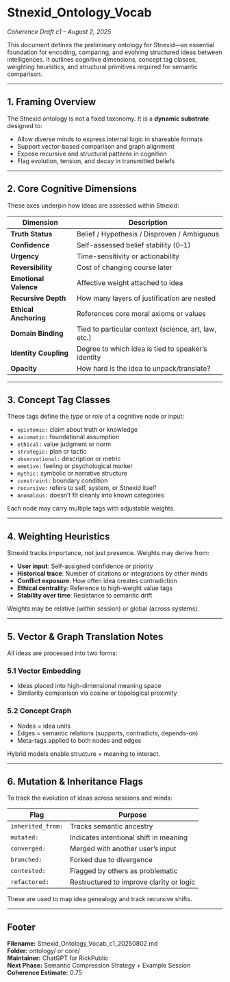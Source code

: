 # Stnexid_Ontology_Vocab
_Coherence Draft c1 – August 2, 2025_

This document defines the preliminary ontology for Stnexid—an essential foundation for encoding, comparing, and evolving structured ideas between intelligences. It outlines cognitive dimensions, concept tag classes, weighting heuristics, and structural primitives required for semantic comparison.

---

## 1. Framing Overview

The Stnexid ontology is not a fixed taxonomy. It is a **dynamic substrate** designed to:
- Allow diverse minds to express internal logic in shareable formats
- Support vector-based comparison and graph alignment
- Expose recursive and structural patterns in cognition
- Flag evolution, tension, and decay in transmitted beliefs

---

## 2. Core Cognitive Dimensions

These axes underpin how ideas are assessed within Stnexid:

| Dimension            | Description |
|----------------------|-------------|
| **Truth Status**     | Belief / Hypothesis / Disproven / Ambiguous |
| **Confidence**       | Self-assessed belief stability (0–1) |
| **Urgency**          | Time-sensitivity or actionability |
| **Reversibility**    | Cost of changing course later |
| **Emotional Valence**| Affective weight attached to idea |
| **Recursive Depth**  | How many layers of justification are nested |
| **Ethical Anchoring**| References core moral axioms or values |
| **Domain Binding**   | Tied to particular context (science, art, law, etc.) |
| **Identity Coupling**| Degree to which idea is tied to speaker’s identity |
| **Opacity**          | How hard is the idea to unpack/translate? |

---

## 3. Concept Tag Classes

These tags define the *type* or *role* of a cognitive node or input:

- `epistemic:` claim about truth or knowledge
- `axiomatic:` foundational assumption
- `ethical:` value judgment or norm
- `strategic:` plan or tactic
- `observational:` description or metric
- `emotive:` feeling or psychological marker
- `mythic:` symbolic or narrative structure
- `constraint:` boundary condition
- `recursive:` refers to self, system, or Stnexid itself
- `anomalous:` doesn’t fit cleanly into known categories

Each node may carry multiple tags with adjustable weights.

---

## 4. Weighting Heuristics

Stnexid tracks importance, not just presence. Weights may derive from:

- **User input**: Self-assigned confidence or priority
- **Historical trace**: Number of citations or integrations by other minds
- **Conflict exposure**: How often idea creates contradiction
- **Ethical centrality**: Reference to high-weight value tags
- **Stability over time**: Resistance to semantic drift

Weights may be relative (within session) or global (across systems).

---

## 5. Vector & Graph Translation Notes

All ideas are processed into two forms:

### 5.1 Vector Embedding
- Ideas placed into high-dimensional meaning space
- Similarity comparison via cosine or topological proximity

### 5.2 Concept Graph
- Nodes = idea units
- Edges = semantic relations (supports, contradicts, depends-on)
- Meta-tags applied to both nodes and edges

Hybrid models enable structure + meaning to interact.

---

## 6. Mutation & Inheritance Flags

To track the evolution of ideas across sessions and minds:

| Flag           | Purpose |
|----------------|---------|
| `inherited_from:` | Tracks semantic ancestry |
| `mutated:`     | Indicates intentional shift in meaning |
| `converged:`   | Merged with another user’s input |
| `branched:`    | Forked due to divergence |
| `contested:`   | Flagged by others as problematic |
| `refactored:`  | Restructured to improve clarity or logic |

These are used to map idea genealogy and track recursive shifts.

---

## Footer

**Filename:** Stnexid_Ontology_Vocab_c1_20250802.md  
**Folder:** ontology/ or core/  
**Maintainer:** ChatGPT for RickPublic  
**Next Phase:** Semantic Compression Strategy + Example Session  
**Coherence Estimate:** 0.75  
